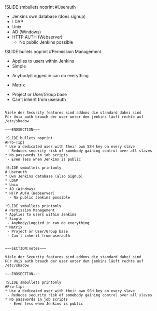 !SLIDE smbullets noprint
#Userauth
* Jenkins own database (does signup)
* LDAP
* Unix
* AD (Windows)
* HTTP AUTH (Webserver)
  - No public Jenkins possible

!SLIDE bullets noprint
#Permission Management
* Applies to users within Jenkins
* Simple
 - Anybody/Logged in can do everything
* Matrix
 - Project or User/Group base
 - Can't inherit from userauth

~~~SECTION:notes~~~

Viele der Security features sind addons die standard dabei sind
Für Unix auth brauch der user unter dem jenkins läuft rechte auf /etc/shadow

~~~ENDSECTION~~~

!SLIDE bullets noprint
#Pro-Tips
* Use a dedicated user with their own SSH key on every slave
 - Reduces security risk of somebody gaining control over all slaves
* No passwords in job scripts
 - Even less when Jenkins is public

!SLIDE smbullets printonly
# Userauth
* Own Jenkins database (also Signup)
* LDAP
* Unix
* AD (Windows)
* HTTP AUTH (Webserver)
  - No public Jenkins possible

!SLIDE smbullets printonly
# Permission Management
* Applies to users within Jenkins
* Simple
 - Anybody/Loggied in can do everything
* Matrix
 - Project or User/Group base
 - Can't inherit from userauth


~~~SECTION:notes~~~

Viele der Security features sind addons die standard dabei sind
Für Unix auth brauch der user unter dem jenkins läuft rechte auf /etc/shadow

~~~ENDSECTION~~~

!SLIDE smbullets printonly
#Pro-tips
* Use a dedicated user with their own SSH key on every slave
 - Reduces security risk of somebody gaining control over all slaves
* No passwords in job scripts
  - Even less when Jenkins is public

